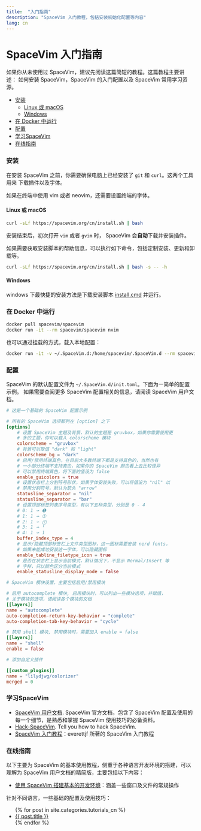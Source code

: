 ```yaml
---
title:  "入门指南"
description: "SpaceVim 入门教程，包括安装初始化配置等内容"
lang: cn
---
```



# SpaceVim 入门指南

如果你从未使用过 SpaceVim，建议先阅读这篇简短的教程。这篇教程主要讲述：
如何安装 SpaceVim，SpaceVim 的入门配置以及 SpaceVim 常用学习资源。

<!-- vim-markdown-toc GFM -->

- [安装](#安装)
  - [Linux 或 macOS](#linux-或-macos)
  - [Windows](#windows)
- [在 Docker 中运行](#在-docker-中运行)
- [配置](#配置)
- [学习SpaceVim](#学习spacevim)
- [在线指南](#在线指南)

<!-- vim-markdown-toc -->

### 安装

在安装 SpaceVim 之前，你需要确保电脑上已经安装了 `git` 和 `curl`。这两个工具用来
下载插件以及字体。

如果在终端中使用 vim 或者 neovim，还需要设置终端的字体。

#### Linux 或 macOS

```bash
curl -sLf https://spacevim.org/cn/install.sh | bash
```

安装结束后，初次打开 `vim` 或者 `gvim` 时， SpaceVim 会**自动**下载并安装插件。

如果需要获取安装脚本的帮助信息，可以执行如下命令，包括定制安装、更新和卸载等。

```bash
curl -sLf https://spacevim.org/cn/install.sh | bash -s -- -h
```

#### Windows

windows 下最快捷的安装方法是下载安装脚本 [install.cmd](https://spacevim.org/cn/install.cmd) 并运行。


### 在 Docker 中运行

```sh
docker pull spacevim/spacevim
docker run -it --rm spacevim/spacevim nvim
```

也可以通过挂载的方式，载入本地配置：

```sh
docker run -it -v ~/.SpaceVim.d:/home/spacevim/.SpaceVim.d --rm spacevim/spacevim nvim
```


### 配置

SpaceVim 的默认配置文件为 `~/.SpaceVim.d/init.toml`。下面为一简单的配置示例。
如果需要查阅更多 SpaceVim 配置相关的信息，请阅读 SpaceVim 用户文档。


```toml
# 这是一个基础的 SpaceVim 配置示例

# 所有的 SpaceVim 选项都列在 [option] 之下
[options]
    # 设置 SpaceVim 主题及背景，默认的主题是 gruvbox，如果你需要使用更
    # 多的主题，你可以载入 colorscheme 模块
    colorscheme = "gruvbox"
    # 背景可以取值 "dark" 和 "light"
    colorscheme_bg = "dark"
    # 启用/禁用终端真色，在目前大多数终端下都是支持真色的，当然也有
    # 一小部分终端不支持真色，如果你的 SpaceVim 颜色看上去比较怪异
    # 可以禁用终端真色，将下面的值设为 false
    enable_guicolors = true
    # 设置状态栏上分割符号形状，如果字体安装失败，可以将值设为 "nil" 以
    # 禁用分割符号，默认为箭头 "arrow"
    statusline_separator = "nil"
    statusline_separator = "bar"
    # 设置顶部标签列表序号类型，有以下五种类型，分别是 0 - 4
    # 0: 1 ➛ ➊ 
    # 1: 1 ➛ ➀
    # 2: 1 ➛ ⓵
    # 3: 1 ➛ ¹
    # 4: 1 ➛ 1
    buffer_index_type = 4
    # 显示/隐藏顶部标签栏上文件类型图标，这一图标需要安装 nerd fonts，
    # 如果未能成功安装这一字体，可以隐藏图标
    enable_tabline_filetype_icon = true
    # 是否在状态栏上显示当前模式，默认情况下，不显示 Normal/Insert 等
    # 字样，只以颜色区分当前模式
    enable_statusline_display_mode = false

# SpaceVim 模块设置，主要包括启用/禁用模块

# 启用 autocomplete 模块, 启用模块时，可以列出一些模块选项，并赋值，
# 关于模块的选项，请阅读各个模块的文档
[[layers]]
name = "autocomplete"
auto-completion-return-key-behavior = "complete"
auto-completion-tab-key-behavior = "cycle"

# 禁用 shell 模块, 禁用模块时，需要加入 enable = false
[[layers]]
name = "shell"
enable = false

# 添加自定义插件

[[custom_plugins]]
name = "lilydjwg/colorizer"
merged = 0
```

### 学习SpaceVim

- [SpaceVim 用户文档](../documentation/). SpaceVim 官方文档，包含了 SpaceVim 配置及使用的每一个细节，是熟悉和掌握 SpaceVim 使用技巧的必备资料。
- [Hack-SpaceVim](https://github.com/Gabirel/Hack-SpaceVim). Tell you how to hack SpaceVim.
- [SpaceVim 入门教程](https://everettjf.gitbooks.io/spacevimtutorial/content/)：everettjf 所著的 SpaceVim 入门教程

### 在线指南

以下主要为 SpaceVim 的基本使用教程，侧重于各种语言开发环境的搭建，可以理解为 SpaceVim 用户文档的精简版，主要包括以下内容：

- [使用 SpaceVim 搭建基本的开发环境](../use-vim-as-ide/)：涵盖一些窗口及文件的常规操作


针对不同语言，一些基础的配置及使用技巧：


<ul>
    {% for post in site.categories.tutorials_cn %}
            <li>
               <a href="{{ post.url }}">{{ post.title }}</a>
            </li>
    {% endfor %}
</ul>
